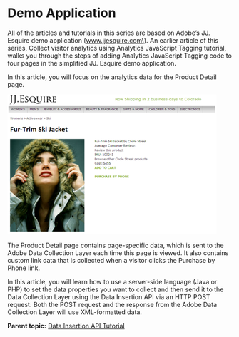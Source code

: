 # Demo Application

 

All of the articles and tutorials in this series are based on Adobe’s JJ. Esquire demo application \(www.jjesquire.com\). An earlier article of this series, Collect visitor analytics using Analytics JavaScript Tagging tutorial, walks you through the steps of adding Analytics JavaScript Tagging code to four pages in the simplified JJ. Esquire demo application.

In this article, you will focus on the analytics data for the Product Detail page.

![](graphics/get-started-data-insertion-api-figure-4.png)

The Product Detail page contains page-specific data, which is sent to the Adobe Data Collection Layer each time this page is viewed. It also contains custom link data that is collected when a visitor clicks the Purchase by Phone link.

In this article, you will learn how to use a server-side language \(Java or PHP\) to set the data properties you want to collect and then send it to the Data Collection Layer using the Data Insertion API via an HTTP POST request. Both the POST request and the response from the Adobe Data Collection Layer will use XML-formatted data.

**Parent topic:** [Data Insertion API Tutorial](c_Data_Insertion_Overview.md)


